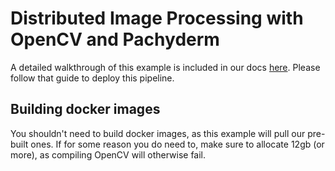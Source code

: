 # Distributed Image Processing with OpenCV and Pachyderm

A detailed walkthrough of this example is included in our docs [here](http://pachyderm.readthedocs.io/en/latest/getting_started/beginner_tutorial.html). Please follow that guide to deploy this pipeline.

## Building docker images

You shouldn't need to build docker images, as this example will pull our pre-built ones. If for some reason you do need to, make sure to allocate 12gb (or more), as compiling OpenCV will otherwise fail.
